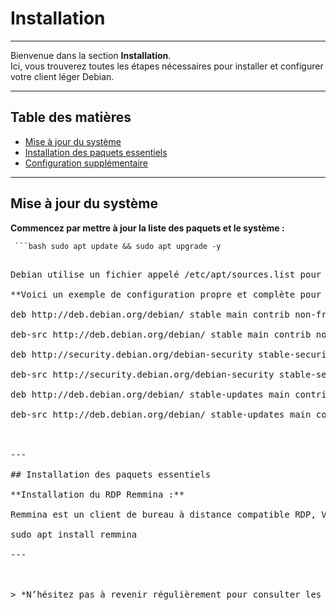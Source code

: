 # Installation

---

Bienvenue dans la section **Installation**.  
Ici, vous trouverez toutes les étapes nécessaires pour installer et configurer votre client léger Debian.

---

## Table des matières

- [Mise à jour du système](#mise-à-jour-du-système)  
- [Installation des paquets essentiels](#installation-des-paquets-essentiels)  
- [Configuration supplémentaire](#configuration-supplémentaire)  

---

## Mise à jour du système

**Commencez par mettre à jour la liste des paquets et le système :**

<pre><code> ```bash sudo apt update && sudo apt upgrade -y</code><pre>

Debian utilise un fichier appelé /etc/apt/sources.list pour définir les dépôts depuis lesquels il télécharge les logiciels.

**Voici un exemple de configuration propre et complète pour Debian stable :**

deb http://deb.debian.org/debian/ stable main contrib non-free

deb-src http://deb.debian.org/debian/ stable main contrib non-free

deb http://security.debian.org/debian-security stable-security main contrib non-free

deb-src http://security.debian.org/debian-security stable-security main contrib non-free

deb http://deb.debian.org/debian/ stable-updates main contrib non-free

deb-src http://deb.debian.org/debian/ stable-updates main contrib non-free



---

## Installation des paquets essentiels

**Installation du RDP Remmina :**

Remmina est un client de bureau à distance compatible RDP, VNC, SSH, etc. Il est idéal pour un poste client léger.

sudo apt install remmina

---



> *N’hésitez pas à revenir régulièrement pour consulter les mises à jour de cette section.*
